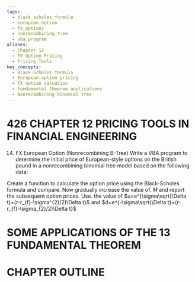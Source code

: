 ```yaml
---
tags:
  - black_scholes_formula
  - european_option
  - fx_options
  - nonrecombining_tree
  - vba_program
aliases:
  - Chapter 12
  - FX Option Pricing
  - Pricing Tools
key_concepts:
  - Black-Scholes formula
  - European option pricing
  - FX option valuation
  - Fundamental theorem applications
  - Nonrecombining binomial tree
---
```


# 426 CHAPTER 12 PRICING TOOLS IN FINANCIAL ENGINEERING  

14. FX European Option (Nonrecombining B-Tree) Write a VBA program to determine the initial price of European-style options on the British pound in a nonrecombining binomial tree model based on the following data:  

Create a function to calculate the option price using the Black-Scholes formula and compare. Now gradually increase the value of. $M$ and report the subsequent option prices. Use. the value of $u=e^{\sigma\sqrt{\Delta t}+(r-r_{f}-\sigma^{2}/2)\Delta t}$ and $d=e^{-\sigma\sqrt{\Delta t}+(r-r_{f}-\sigma_{2}/2)\Delta t}$  

# SOME APPLICATIONS OF THE 13 FUNDAMENTAL THEOREM  

# CHAPTER OUTLINE  
